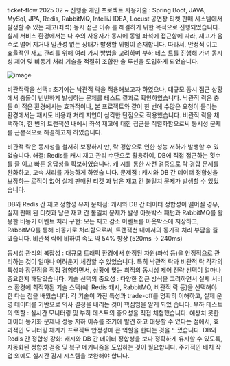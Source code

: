 ticket-flow
2025 02 ~ 진행중
개인 프로젝트
사용기술 : Spring Boot, JAVA, MySql, JPA,
Redis, RabbitMQ, IntelliJ IDEA, Locust
공연장 티켓 판매 시스템에서 발생할 수 있는 재고(좌석) 동시 접근 이슈
를 해결하기 위한 목적으로 진행되었습니다. 실제 서비스 환경에서는 다
수의 사용자가 동시에 동일 좌석에 접근함에 따라, 재고가 음수로 떨어
지거나 일관성 없는 상태가 발생할 위험이 존재합니다. 따라서, 안정적
이고 효율적인 재고 관리를 위해 여러 가지 방법을 고려하며 부하 테스
트를 진행해 가며 동시성 제어 및 비동기 처리 기술을 적절히 조합한 솔
루션을 도입하게 되었습니다.

![image](https://github.com/user-attachments/assets/1b544f6f-23c6-40f1-ba14-3a8f2f260889)


비관적락을 선택 : 초기에는 낙관적 락을 적용해보고자 하였으나, 대규모 동시 접근 상황에서 충돌이 빈번하게 발생하는 문제를 테스트 결과로 확인하였습니다. 낙관적 락은 충돌
이 적은 환경에서는 효과적이나, 본 프로젝트와 같이 한 번에 수많은 요청이 몰리는 환경에서는 재시도 비용과 처리 지연이 심각한 단점으로 작용했습니다.
비관적 락을 채택하여, 한 번의 트랜잭션 내에서 좌석 재고에 대한 접근을 직렬화함으로써 동시성 문제를 근본적으로 해결하고자 하였습니다.

비관적 락은 동시성을 철저히 보장하지
만, 락 경합으로 인한 성능 저하가 발생할
수 있었습니다.
해결: Redis를 캐시 재고 관리 수단으로
활용하여, DB에 직접 접근하는 횟수를 줄
이고 빠른 응답성을 확보하였습니다. 캐
시를 통한 사전 검증으로 락 경합 문제를
완화하고, 고속 처리를 가능하게 하였습
니다.
문제점 : 캐시와 DB 간 데이터 정합성을
보장하는 로직이 없어 실제 판매된 티켓
과 남은 재고 간 불일치 문제가 발생할 수
있었습니다.


DB와 Redis 간 재고 정합성 유지
문제점: 캐시와 DB 간 데이터 정합성이 떨어질 경우, 실제 판매
된 티켓과 남은 재고 간 불일치 문제가 발생
아웃박스 패턴과 RabbitMQ를 활용한 비동기 이벤트 처리
구현: 모든 재고 감소 이벤트를 아웃박스에 저장하고,
RabbitMQ를 통해 비동기로 처리함으로써, 트랜잭션 내에서의
동기적 처리 부담을 줄였습니다.
비관적 락에 비하여 속도 약 54% 향상 (520ms -> 240ms)


동시성 관리의 복잡성 : 대규모 트래픽 환경에서 한정된 자원(좌석 등)을 안정적으로 관리하는 것이 얼마나 어려운지 체감할 수 있었습니다. 특히 낙관적
락과 비관적 락 각각의 특성과 장단점을 직접 경험하면서, 상황에 맞는 최적의 동시성 제어 전략 선택이 얼마나 중요한지 깨달았습니다.
기술 선택의 중요성 : 다양한 접근 방식을 고려하면서 실제 서비스 환경에 최적화된 기술 스택(예: Redis 캐시, RabbitMQ, 비관적 락 등)을 선택해야 한
다는 점을 배웠습니다. 각 기술이 가진 특성과 trade-off를 명확히 이해하고, 실제 운영 데이터를 기반으로 의사 결정을 내리는 것이 핵심임을 알게 되었
습니다.
부하 테스트의 역할 : 실시간 모니터링 및 부하 테스트의 중요성을 직접 체험했습니다. 예상치 못한 데이터 동기화 문제나 성능 저하 이슈를 조기에 발견
하고 대응할 수 있다는 점에서, 효과적인 모니터링 체계가 프로젝트 안정성에 큰 역할을 한다는 것을 느꼈습니다.
DB와 Redis 간 정합성 강화: 캐시와 DB 간 데이터 정합성을 보다 정확하게 유지할 수 있도록, 자동화된 정합성 검증 및 복구 메커니즘을 도입하는 것이
필요합니다. 주기적인 배치 작업 외에도 실시간 감시 시스템을 보완해야 합니다.

